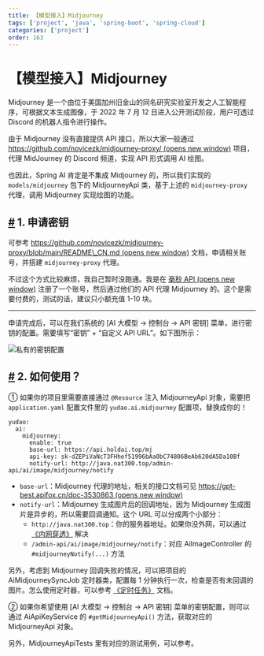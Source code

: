 ```yaml
---
title: 【模型接入】Midjourney
tags: ['project', 'java', 'spring-boot', 'spring-cloud']
categories: ['project']
order: 163
---
```

# 【模型接入】Midjourney

Midjourney 是一个由位于美国加州旧金山的同名研究实验室开发之人工智能程序，可根据文本生成图像，于 2022 年 7 月 12 日进入公开测试阶段，用户可透过 Discord 的机器人指令进行操作。

 由于 Midjourney 没有直接提供 API 接口，所以大家一般通过 [https://github.com/novicezk/midjourney-proxy/  (opens new window)](https://github.com/novicezk/midjourney-proxy/) 项目，代理 MidJourney 的 Discord 频道，实现 API 形式调用 AI 绘图。

 也因此，Spring AI 肯定是不集成 Midjourney 的，所以我们实现的 `models/midjourney` 包下的 MidjourneyApi 类，基于上述的 `midjourney-proxy` 代理，调用 Midjourney 实现绘图的功能。

 ## [#](#_1-申请密钥) 1. 申请密钥

 可参考 [https://github.com/novicezk/midjourney-proxy/blob/main/README\_CN.md  (opens new window)](https://github.com/novicezk/midjourney-proxy/blob/main/README_CN.md) 文档，申请相关账号，并搭建 `midjourney-proxy` 代理。

 不过这个方式比较麻烦，我自己暂时没跑通。我是在 [毫秒 API  (opens new window)](https://api.holdai.top/register?aff=EcRu) 注册了一个账号，然后通过他们的 API 代理 Midjourney 的。这个是需要付费的，测试的话，建议只小额充值 1-10 块。

 

---

 申请完成后，可以在我们系统的 [AI 大模型 -> 控制台 -> API 密钥] 菜单，进行密钥的配置。需要填写“密钥” + “自定义 API URL”。如下图所示：

 ![私有的密钥配置](https://cloud.iocoder.cn/img/AI%E6%89%8B%E5%86%8C/%E6%A8%A1%E5%9E%8B%E6%8E%A5%E5%85%A5/Midjourney-%E7%A7%81%E6%9C%89.png)

 ## [#](#_2-如何使用) 2. 如何使用？

 ① 如果你的项目里需要直接通过 `@Resource` 注入 MidjourneyApi 对象，需要把 `application.yaml` 配置文件里的 `yudao.ai.midjourney` 配置项，替换成你的！

 
```
yudao:
  ai:
    midjourney:
      enable: true
      base-url: https://api.holdai.top/mj
      api-key: sk-dZEPiVaNcT3FHhef51996bAa0bC74806BeAb620dA5Da10Bf
      notify-url: http://java.nat300.top/admin-api/ai/image/midjourney/notify

```
* `base-url`：Midjourney 代理的地址，相关的接口文档可见 [https://gpt-best.apifox.cn/doc-3530863  (opens new window)](https://gpt-best.apifox.cn/doc-3530863)
* `notify-url`：Midjourney 生成图片后的回调地址，因为 Midjourney 生成图片是异步的，所以需要回调通知。这个 URL 可以分成两个小部分：
	+ `http://java.nat300.top`：你的服务器地址。如果你没外网，可以通过 [《内网穿透》](/natapp) 解决
	+ `/admin-api/ai/image/midjourney/notify`：对应 AiImageController 的 `#midjourneyNotify(...)` 方法

 另外，考虑到 Midjourney 回调失败的情况，可以把项目的 AiMidjourneySyncJob 定时器类，配置每 1 分钟执行一次，检查是否有未回调的图片。怎么使用定时器，可以参考 [《定时任务》](/job) 文档。

 ② 如果你希望使用 [AI 大模型 -> 控制台 -> API 密钥] 菜单的密钥配置，则可以通过 AiApiKeyService 的 `#getMidjourneyApi()` 方法，获取对应的 MidjourneyApi 对象。

 另外，MidjourneyApiTests 里有对应的测试用例，可以参考。

